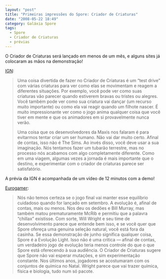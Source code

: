 ```yaml
---
layout: "post"
title: "Primeiras impressões do Spore: Criador de Criaturas"
date: "2008-05-22 18:49"
category: Galáxia Spore
tags:
  - Spore
  - Criador de Criaturas
  - prévias
---
```

O Criador de Criaturas será lançado em menos de um mês, e alguns sites já colocaram as mãos na demonstração!

[IGN](http://pc.ign.com/articles/875/875963p1.html):

> Uma coisa divertida de fazer no Criador de Criaturas é um “test drive” com várias criaturas para ver como elas se movimentam e reagem a diferentes situações. Por exemplo, você pode ver como suas criaturas vão parecer quando estiverem bravas ou tristes ou alegres. Você também pode ver como sua criatura vai dançar (um recurso muito importante) ou como ela vai reagir quando um filhote nascer. É muito impressionante ver como o jogo anima qualquer coisa que você tiver em mente e que os animadores em si provavelmente nunca verão.
>
> Uma coisa que os desenvolvedores da Maxis nos falaram é para evitarmos tentar criar um ser humano. Não vai dar muito certo. Afinal de contas, isso não é The Sims. Ao invés disso, você deve usar a sua imaginação. Nós tentamos fazer um tubarão terrestre, mas no processo nós acabamos com algo completamente diferente. Como em uma viagem, algumas vezes a jornada é mais importante que o destino, e experimentar com o criador de criaturas parece ser satisfatório.

A prévia da IGN é acompanhada de um vídeo de 12 minutos com a demo!

[Eurogamer](http://www.eurogamer.net/article.php?article_id=142305):

> Nós não temos certeza se o jogo final vai manter esse equilíbrio cuidadoso quando for lançado em setembro. A evolução é, afinal de contas, mais ou menos. Nos deu os dedões e Bill Murray, mas também matou prematuramente McRib e permitiu que a palavra “chillax” existisse. Com sorte, Will Wright e seu time de desenvolvimento parece que entende bem isso, e se você quer que Spore ofereça uma genuina seleção natural, você está fora da casinha. Se essa demonstração de junho significa qualquer coisa, Spore é a Evolução Light. Isso não é uma crítica — afinal de contas, um verdadeiro jogo de evolução teria menos controle do que o que Spore está oferecendo à sua audiência. O Criador de Criaturas sugere que Spore não vai esperar mutações, e sim experimentação constante. Nos últimos anos, jogadores se acostumaram com os conjuntos de química no Natal. Wright parece que vai trazer química, física e biologia, tudo num só pacote.
